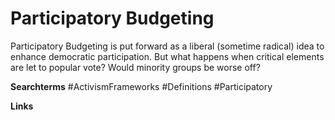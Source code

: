 # Participatory Budgeting

Participatory Budgeting is put forward as a liberal (sometime radical) idea to enhance democratic participation. But what happens when critical elements are let to popular vote? Would minority groups be worse off? 

**Searchterms**
#ActivismFrameworks 
#Definitions 
#Participatory

**Links**
